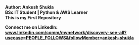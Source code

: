 <b>Author:<b> Ankesh Shukla <br>
<b> BSc IT Student | Python & AWS Learner <b><br>
This is my First Repository <br>

Connect me on LinkedIn: www.linkedin.com/comm/mynetwork/discovery-see-all?usecase=PEOPLE_FOLLOWS&followMember=ankesh-shukla
